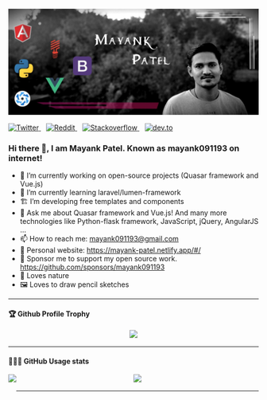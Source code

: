 [![Mayank Patel](https://raw.githubusercontent.com/mayank091193/mayank091193/master/my-profile.jpg)](https://mayank-patel.netlify.app/#/)

<p>
  <a href="https://twitter.com/mayank91193">
    <img src="https://img.shields.io/twitter/follow/mayank91193?label=Follow%20%40mayank91193&style=social" alt="Twitter">
  </a>&ensp;
  <a href="https://www.reddit.com/user/mayank091193">
    <img src="https://img.shields.io/reddit/user-karma/combined/mayank091193?style=social" alt="Reddit">
  </a>&ensp;
  <a href="https://stackoverflow.com/users/4763038/mayank-patel?tab=profile">
    <img src="https://img.shields.io/stackexchange/stackoverflow/r/4763038?color=orange" alt="Stackoverflow">
  </a>&ensp;
  <a href="https://dev.to/mayank091193">
    <img src="https://img.shields.io/badge/dev.to-Follow-lightgrey?style=social&logo=dev.to" alt="dev.to">
  </a>
</p>

### Hi there 👋, I am Mayank Patel. Known as mayank091193 on internet!


- 🔭 I’m currently working on open-source projects (Quasar framework and Vue.js)
- 🌱 I’m currently learning laravel/lumen-framework
- 🏗 I’m developing free templates and components
- 💬 Ask me about Quasar framework and Vue.js! And many more technologies like Python-flask framework, JavaScript, jQuery, AngularJS ... 
- 📫 How to reach me: mayank091193@gmail.com
- 🔗 Personal website: https://mayank-patel.netlify.app/#/
- 💖 Sponsor me to support my open source work. https://github.com/sponsors/mayank091193 
- 🌴 Loves nature
- 🖼️ Loves to draw pencil sketches

---

<div>
  <h4>🏆 Github Profile Trophy</h4>
  <p align="center">
    <img src="https://github-profile-trophy.vercel.app/?username=mayank091193&theme=monokai&column=7"/>
  </p>
</div>

---

<div>
  <h4>👨🏻‍💻 GitHub Usage stats</h4>
  <p align="center">
  <img height="170" align="left" src="https://github-readme-stats.vercel.app/api?username=mayank091193&theme=monokai&count_private=true&include_all_commits=true" />
  <img src="https://github-readme-stats.vercel.app/api/top-langs/?username=mayank091193&theme=monokai&layout=compact" />
  </p>
</div>

---
